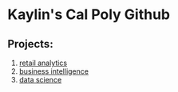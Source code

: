 # Kaylin's Cal Poly Github
## Projects:

1. [retail analytics]()
2. [business intelligence](https://github.com/kaylinlauren/kaylinaraki/blob/main/Project_5_and_6_CIS3100.ipynb)
3. [data science](https://github.com/kaylinlauren/kaylinaraki/blob/main/Project_9_Corrected_Version_-_Colaboratory.pdf)
